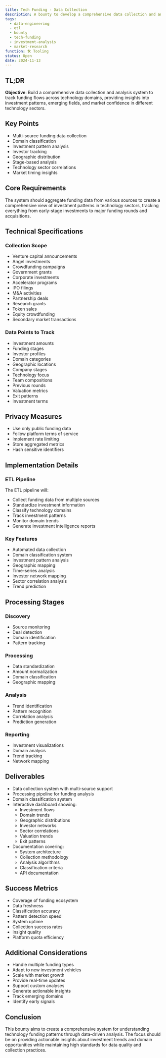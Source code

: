 ```yaml
---
title: Tech Funding - Data Collection
description: A bounty to develop a comprehensive data collection and analysis system for tracking funding flows across technology domains
tags:
  - data-engineering
  - etl
  - bounty
  - tech-funding
  - investment-analysis
  - market-research
function: 🛠️ Tooling
status: Open
date: 2024-11-13
---
```


## TL;DR

**Objective**: Build a comprehensive data collection and analysis system to track funding flows across technology domains, providing insights into investment patterns, emerging fields, and market confidence in different technology sectors.

## Key Points

- Multi-source funding data collection
- Domain classification
- Investment pattern analysis
- Investor tracking
- Geographic distribution
- Stage-based analysis
- Technology sector correlations
- Market timing insights

## Core Requirements

The system should aggregate funding data from various sources to create a comprehensive view of investment patterns in technology sectors, tracking everything from early-stage investments to major funding rounds and acquisitions.

## Technical Specifications

### Collection Scope

- Venture capital announcements
- Angel investments
- Crowdfunding campaigns
- Government grants
- Corporate investments
- Accelerator programs
- IPO filings
- M&A activities
- Partnership deals
- Research grants
- Token sales
- Equity crowdfunding
- Secondary market transactions

### Data Points to Track

- Investment amounts
- Funding stages
- Investor profiles
- Domain categories
- Geographic locations
- Company stages
- Technology focus
- Team compositions
- Previous rounds
- Valuation metrics
- Exit patterns
- Investment terms

## Privacy Measures

- Use only public funding data
- Follow platform terms of service
- Implement rate limiting
- Store aggregated metrics
- Hash sensitive identifiers

## Implementation Details

### ETL Pipeline

The ETL pipeline will:

- Collect funding data from multiple sources
- Standardize investment information
- Classify technology domains
- Track investment patterns
- Monitor domain trends
- Generate investment intelligence reports

### Key Features

- Automated data collection
- Domain classification system
- Investment pattern analysis
- Geographic mapping
- Time-series analysis
- Investor network mapping
- Sector correlation analysis
- Trend prediction

## Processing Stages

### Discovery
- Source monitoring
- Deal detection
- Domain identification
- Pattern tracking

### Processing
- Data standardization
- Amount normalization
- Domain classification
- Geographic mapping

### Analysis
- Trend identification
- Pattern recognition
- Correlation analysis
- Prediction generation

### Reporting
- Investment visualizations
- Domain analysis
- Trend tracking
- Network mapping

## Deliverables

- Data collection system with multi-source support
- Processing pipeline for funding analysis
- Domain classification system
- Interactive dashboard showing: 
    - Investment flows
    - Domain trends
    - Geographic distributions
    - Investor networks
    - Sector correlations
    - Valuation trends
    - Exit patterns
- Documentation covering: 
    - System architecture
    - Collection methodology
    - Analysis algorithms
    - Classification criteria
    - API documentation

## Success Metrics

- Coverage of funding ecosystem
- Data freshness
- Classification accuracy
- Pattern detection speed
- System uptime
- Collection success rates
- Insight quality
- Platform quota efficiency

## Additional Considerations

- Handle multiple funding types
- Adapt to new investment vehicles
- Scale with market growth
- Provide real-time updates
- Support custom analyses
- Generate actionable insights
- Track emerging domains
- Identify early signals

## Conclusion

This bounty aims to create a comprehensive system for understanding technology funding patterns through data-driven analysis. The focus should be on providing actionable insights about investment trends and domain opportunities while maintaining high standards for data quality and collection practices.
